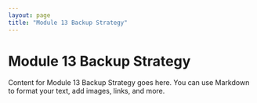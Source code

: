 ```yaml
---
layout: page
title: "Module 13 Backup Strategy"
---
```


# Module 13 Backup Strategy

Content for Module 13 Backup Strategy goes here. You can use Markdown to format your text, add images, links, and more.

